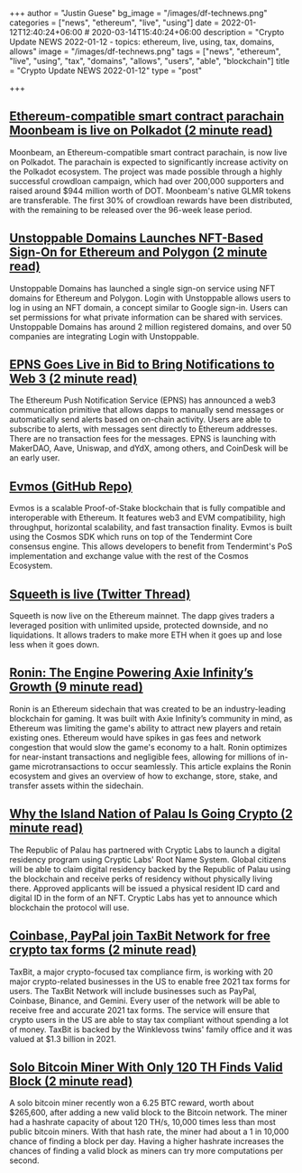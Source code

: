 +++
author = "Justin Guese"
bg_image = "/images/df-technews.png"
categories = ["news", "ethereum", "live", "using"]
date = 2022-01-12T12:40:24+06:00 # 2020-03-14T15:40:24+06:00
description = "Crypto Update NEWS 2022-01-12 - topics: ethereum, live, using, tax, domains, allows"
image = "/images/df-technews.png"
tags = ["news", "ethereum", "live", "using", "tax", "domains", "allows", "users", "able", "blockchain"]
title = "Crypto Update NEWS 2022-01-12"
type = "post"

+++

## [Ethereum-compatible smart contract parachain Moonbeam is live on Polkadot (2 minute read)](https://cryptoslate.com/ethereum-compatible-smart-contract-parachain-moonbeam-is-live-on-polkadot/)

Moonbeam, an Ethereum-compatible smart contract parachain, is now live on Polkadot. The parachain is expected to significantly increase activity on the Polkadot ecosystem. The project was made possible through a highly successful crowdloan campaign, which had over 200,000 supporters and raised around $944 million worth of DOT. Moonbeam's native GLMR tokens are transferable. The first 30% of crowdloan rewards have been distributed, with the remaining to be released over the 96-week lease period.

## [Unstoppable Domains Launches NFT-Based Sign-On for Ethereum and Polygon (2 minute read)](https://www.coindesk.com/tech/2022/01/11/unstoppable-domains-launches-nft-based-sign-on-for-ethereum-and-polygon/)

Unstoppable Domains has launched a single sign-on service using NFT domains for Ethereum and Polygon. Login with Unstoppable allows users to log in using an NFT domain, a concept similar to Google sign-in. Users can set permissions for what private information can be shared with services. Unstoppable Domains has around 2 million registered domains, and over 50 companies are integrating Login with Unstoppable.

## [EPNS Goes Live in Bid to Bring Notifications to Web 3 (2 minute read)](https://www.coindesk.com/tech/2022/01/11/epns-goes-live-in-bid-to-bring-notifications-to-web-3/)

The Ethereum Push Notification Service (EPNS) has announced a web3 communication primitive that allows dapps to manually send messages or automatically send alerts based on on-chain activity. Users are able to subscribe to alerts, with messages sent directly to Ethereum addresses. There are no transaction fees for the messages. EPNS is launching with MakerDAO, Aave, Uniswap, and dYdX, among others, and CoinDesk will be an early user.

## [Evmos (GitHub Repo)](https://github.com/tharsis/evmos)

Evmos is a scalable Proof-of-Stake blockchain that is fully compatible and interoperable with Ethereum. It features web3 and EVM compatibility, high throughput, horizontal scalability, and fast transaction finality. Evmos is built using the Cosmos SDK which runs on top of the Tendermint Core consensus engine. This allows developers to benefit from Tendermint's PoS implementation and exchange value with the rest of the Cosmos Ecosystem.

## [Squeeth is live (Twitter Thread)](https://twitter.com/danrobinson/status/1480959461162471431)

Squeeth is now live on the Ethereum mainnet. The dapp gives traders a leveraged position with unlimited upside, protected downside, and no liquidations. It allows traders to make more ETH when it goes up and lose less when it goes down.

## [Ronin: The Engine Powering Axie Infinity’s Growth (9 minute read)](https://www.nansen.ai/research/ronin-the-engine-powering-axie-infinitys-growth)

Ronin is an Ethereum sidechain that was created to be an industry-leading blockchain for gaming. It was built with Axie Infinity’s community in mind, as Ethereum was limiting the game's ability to attract new players and retain existing ones. Ethereum would have spikes in gas fees and network congestion that would slow the game's economy to a halt. Ronin optimizes for near-instant transactions and negligible fees, allowing for millions of in-game microtransactions to occur seamlessly. This article explains the Ronin ecosystem and gives an overview of how to exchange, store, stake, and transfer assets within the sidechain.

## [Why the Island Nation of Palau Is Going Crypto (2 minute read)](https://bit.ly/3K4Hulh/1/0100017e4e980abe-b9e383b5-76a9-49eb-9867-69aafffa5a32-000000/3r7ohjmhX3s2fyZb9WdhcRxA_JO5zcyyBOCF1k5Or-o=230)

The Republic of Palau has partnered with Cryptic Labs to launch a digital residency program using Cryptic Labs' Root Name System. Global citizens will be able to claim digital residency backed by the Republic of Palau using the blockchain and receive perks of residency without physically living there. Approved applicants will be issued a physical resident ID card and digital ID in the form of an NFT. Cryptic Labs has yet to announce which blockchain the protocol will use.

## [Coinbase, PayPal join TaxBit Network for free crypto tax forms (2 minute read)](https://cointelegraph.com/news/coinbase-paypal-join-taxbit-network-for-free-crypto-tax-forms)

TaxBit, a major crypto-focused tax compliance firm, is working with 20 major crypto-related businesses in the US to enable free 2021 tax forms for users. The TaxBit Network will include businesses such as PayPal, Coinbase, Binance, and Gemini. Every user of the network will be able to receive free and accurate 2021 tax forms. The service will ensure that crypto users in the US are able to stay tax compliant without spending a lot of money. TaxBit is backed by the Winklevoss twins' family office and it was valued at $1.3 billion in 2021.

## [Solo Bitcoin Miner With Only 120 TH Finds Valid Block (2 minute read)](https://bitcoinmagazine.com/markets/solo-bitcoin-miner-finds-valid-block)

A solo bitcoin miner recently won a 6.25 BTC reward, worth about $265,600, after adding a new valid block to the Bitcoin network. The miner had a hashrate capacity of about 120 TH/s, 10,000 times less than most public bitcoin miners. With that hash rate, the miner had about a 1 in 10,000 chance of finding a block per day. Having a higher hashrate increases the chances of finding a valid block as miners can try more computations per second.


